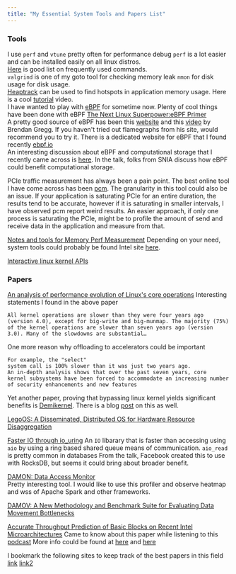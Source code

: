 ```yaml
---
title: "My Essential System Tools and Papers List"
---
```


### Tools
I use `perf` and `vtune` pretty often for performance debug
`perf` is a lot easier and can be installed easily on all linux distros.  
 [Here](https://www.brendangregg.com/perf.html) is good list on frequently used commands.  
`valgrind` is one of my goto tool for checking memory leak 
`nmon` for disk usage for disk usage.  
[Heaptrack](https://github.com/KDE/heaptrack) can be used to find hotspots in application memory usage. Here is a cool [tutorial](https://www.youtube.com/watch?v=myDWLPBiHn0) video.  
I have wanted to play with [eBPF](https://ebpf.io) for sometime now. Plenty of cool things have been done with eBPF
[The	Next	Linux	Superpower:eBPF Primer](https://www.usenix.org/sites/default/files/conference/protected-files/srecon16europe_slides_goldshtein_linux.pdf)    
A pretty good source of eBPF has been this [website](https://www.brendangregg.com/ebpf.html) and this [video](https://www.youtube.com/watch?v=JRFNIKUROPE) by Brendan Gregg. If you haven't tried out flamegraphs from his site, would recommend you to try it. 
There is a dedicated website for eBPF that I found recently [ebpf.io](https://ebpf.io/)  
An interesting discussion about eBPF and computational storage that I recently came across is [here](https://sniacmsiblog.org/2021/07/what-is-ebpf-and-why-does-it-matter-for-computational-storage/). In the talk, folks from SNIA discuss how eBPF could benefit computational storage.

PCIe traffic measurement has always been a pain point. The best online tool I have come across has been [pcm](https://github.com/opcm/pcm). The granularity in this tool could 
also be an issue. If your application is saturating PCIe for an entire duration, the results tend to be accurate, however if it is saturating in smaller intervals, I have observed
pcm report weird results.
An easier approach, if only one process is saturating the PCIe, might be to profile the amount of send and receive data in the application and measure from that.  

[Notes and tools for Memory Perf Measurement](https://github.com/LucaCanali/Miscellaneous/blob/master/Spark_Notes/Tools_Linux_Memory_Perf_Measure.md)
Depending on your need, system tools could probably be found Intel site [here](https://software.intel.com/content/www/us/en/develop/tools/catalog.html). 

[Interactive linux kernel APIs](https://makelinux.github.io/kernel/map/)


### Papers
[An analysis of performance evolution of Linux's core operations](https://dl.acm.org/doi/10.1145/3341301.3359640)
Interesting statements I found in the above paper
```
All kernel operations are slower than they were four years ago (version 4.0), except for big-write and big-munmap. The majority (75%) of the kernel operations are slower than seven years ago (version 3.0). Many of the slowdowns are substantial…
```

One more reason why offloading to accelerators could be important

```
For example, the "select"
system call is 100% slower than it was just two years ago. 
An in-depth analysis shows that over the past seven years, core
kernel subsystems have been forced to accommodate an increasing number of security enhancements and new features
```


Yet another paper, proving that bypassing linux kernel yields significant benefits is [Demikernel](http://irenezhang.net//papers/demikernel-hotos19.pdf). 
There is a blog [post](http://irenezhang.net/blog/2019/05/21/demikernel.html) on this as well.

[LegoOS: A Disseminated, Distributed OS for Hardware Resource Disaggregation](https://www.usenix.org/conference/osdi18/presentation/shan)

[Faster IO through io\_uring](https://kernel-recipes.org/en/2019/talks/faster-io-through-io_uring/)
An `IO` libarary that is faster than accessing using `aio` by using a ring based shared queue means of communication. `aio_read` is pretty common in databases 
From the talk, Facebook created this to use with RocksDB, but seems it could bring about broader benefit.     

[DAMON: Data Access Monitor](https://sjp38.github.io/post/damon/)     
Pretty interesting tool. I would like to use this profiler and observe heatmap and wss of Apache Spark and other frameworks.


[DAMOV: A New Methodology and Benchmark Suite for Evaluating Data Movement Bottlenecks](https://arxiv.org/pdf/2105.03725.pdf)


[Accurate Throughput Prediction of Basic Blocks on Recent Intel Microarchitectures](https://arxiv.org/pdf/2107.14210.pdf)
Came to know about this paper while listening to this [podcast](https://cppcast.com/performance-tuning/)
More info could be found at [here](https://uops.info/index.html) and [here](https://github.com/andreas-abel/uiCA)

I bookmark the following sites to keep track of the best papers in this field [link](https://www.usenix.org/conferences/best-papers) [link2](https://www.sigops.org/awards/hof/)
